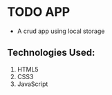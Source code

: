 # TODO APP
 - A crud app using local storage


## Technologies Used:

1. HTML5
2. CSS3
3. JavaScript